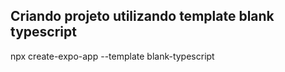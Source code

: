 ## Criando projeto utilizando template blank typescript
npx create-expo-app --template blank-typescript 
